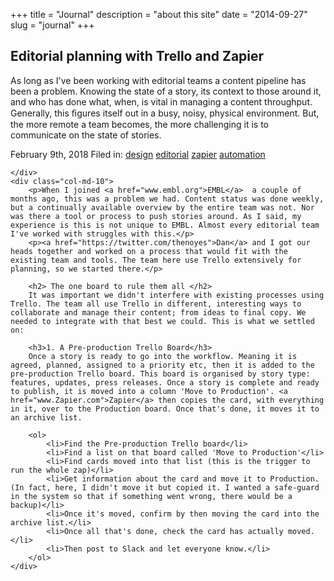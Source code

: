 +++
title = "Journal"
description = "about this site"
date = "2014-09-27"
slug = "journal"
+++

## Editorial planning with Trello and Zapier

As long as I've been working with editorial teams a content pipeline has been a problem. Knowing the state of a story, its context to those around it, and who has done what, when, is vital in managing a content throughput. Generally, this ﬁgures itself out in a busy, noisy, physical environment. But, the more remote a team becomes, the more challenging it is to communicate on the state of stories.

<div class="row">
	<div class="col-md-2 aside">
		<date>February 9th, 2018 </date>
		Filed in: <a href="#">design</a> <a href="#">editorial</a>  <a href="#">zapier</a>   <a href="#">automation</a> 
		
	</div>
	<div class="col-md-10">
		<p>When I joined <a href="www.embl.org">EMBL</a>  a couple of months ago, this was a problem we had. Content status was done weekly, but a continually available overview by the entire team was not. Nor was there a tool or process to push stories around. As I said, my experience is this is not unique to EMBL. Almost every editorial team I've worked with struggles with this.</p>
		<p><a href="https://twitter.com/thenoyes">Dan</a> and I got our heads together and worked on a process that would fit with the existing team and tools. The team here use Trello extensively for planning, so we started there.</p>
		
		<h2> The one board to rule them all </h2>
		It was important we didn't interfere with existing processes using Trello. The team all use Trello in different, interesting ways to collaborate and manage their content; from ideas to final copy. We needed to integrate with that best we could. This is what we settled on:
		
		<h3>1. A Pre-production Trello Board</h3>
		Once a story is ready to go into the workflow. Meaning it is agreed, planned, assigned to a priority etc, then it is added to the pre-production Trello board. This board is organised by story type: features, updates, press releases. Once a story is complete and ready to publish, it is moved into a column 'Move to Production'. <a href="www.Zapier.com">Zapier</a> then copies the card, with everything in it, over to the Production board. Once that's done, it moves it to an archive list.
		
		<ol>
			<li>Find the Pre-production Trello board</li>
			<li>Find a list on that board called 'Move to Production'</li>
			<li>Find cards moved into that list (this is the trigger to run the whole zap)</li>
			<li>Get information about the card and move it to Production. (In fact, here, I didn't move it but copied it. I wanted a safe-guard in the system so that if something went wrong, there would be a backup)</li>
			<li>Once it's moved, confirm by then moving the card into the archive list.</li>
			<li>Once all that's done, check the card has actually moved.</li>
			<li>Then post to Slack and let everyone know.</li>
		</ol>
	</div>
</div>